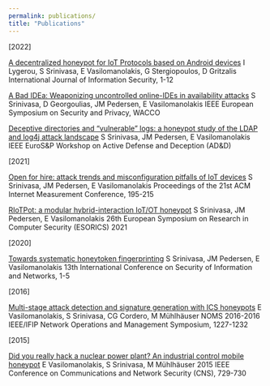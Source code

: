 ```yaml
---
permalink: publications/
title: "Publications"
---
```


\[2022\]

[A decentralized honeypot for IoT Protocols based on Android devices](https://link.springer.com/article/10.1007/s10207-022-00605-7)
I Lygerou, S Srinivasa, E Vasilomanolakis, G Stergiopoulos, D Gritzalis
International Journal of Information Security, 1-12

[A Bad IDEa: Weaponizing uncontrolled online-IDEs in availability attacks](https://ieeexplore.ieee.org/document/9799405)
S Srinivasa, D Georgoulias, JM Pedersen, E Vasilomanolakis
IEEE European Symposium on Security and Privacy, WACCO

[Deceptive directories and “vulnerable” logs: a honeypot study of the LDAP and log4j attack landscape](https://ieeexplore.ieee.org/document/9799363)
S Srinivasa, JM Pedersen, E Vasilomanolakis
IEEE EuroS&P Workshop on Active Defense and Deception (AD&D)

\[2021\]

[Open for hire: attack trends and misconfiguration pitfalls of IoT devices](https://dl.acm.org/doi/abs/10.1145/3487552.3487833)
S Srinivasa, JM Pedersen, E Vasilomanolakis
Proceedings of the 21st ACM Internet Measurement Conference, 195-215


[RIoTPot: a modular hybrid-interaction IoT/OT honeypot](https://mvasilomacom.files.wordpress.com/2021/08/riotpot_short.pdf)
S Srinivasa, JM Pedersen, E Vasilomanolakis
26th European Symposium on Research in Computer Security (ESORICS) 2021

\[2020\]

[Towards systematic honeytoken fingerprinting](https://dl.acm.org/doi/fullHtml/10.1145/3433174.3433599)
S Srinivasa, JM Pedersen, E Vasilomanolakis
13th International Conference on Security of Information and Networks, 1-5

\[2016\]

[Multi-stage attack detection and signature generation with ICS honeypots](https://ieeexplore.ieee.org/abstract/document/7502992)
E Vasilomanolakis, S Srinivasa, CG Cordero, M Mühlhäuser
NOMS 2016-2016 IEEE/IFIP Network Operations and Management Symposium, 1227-1232

\[2015\]

[Did you really hack a nuclear power plant? An industrial control mobile honeypot](https://ieeexplore.ieee.org/abstract/document/7346907)
E Vasilomanolakis, S Srinivasa, M Mühlhäuser
2015 IEEE Conference on Communications and Network Security (CNS), 729-730